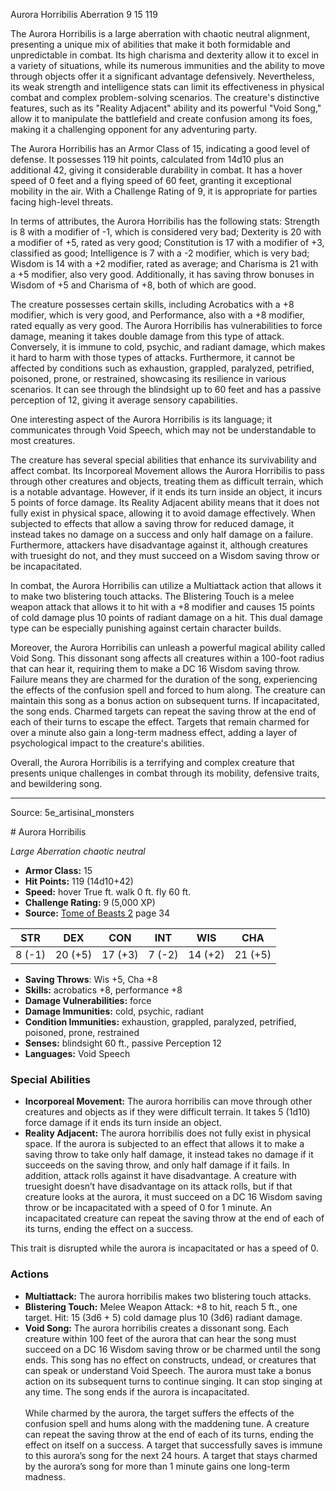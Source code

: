 <MonsterName/>Aurora Horribilis</MonsterName>
<CreatureType/>Aberration</CreatureType>
<CR/>9</CR>
<AC/>15</AC>
<HP/>119</HP>
<summary>The Aurora Horribilis is a large aberration with chaotic neutral alignment, presenting a unique mix of abilities that make it both formidable and unpredictable in combat. Its high charisma and dexterity allow it to excel in a variety of situations, while its numerous immunities and the ability to move through objects offer it a significant advantage defensively. Nevertheless, its weak strength and intelligence stats can limit its effectiveness in physical combat and complex problem-solving scenarios. The creature's distinctive features, such as its "Reality Adjacent" ability and its powerful "Void Song," allow it to manipulate the battlefield and create confusion among its foes, making it a challenging opponent for any adventuring party.</summary>

<detail>

The Aurora Horribilis has an Armor Class of 15, indicating a good level of defense. It possesses 119 hit points, calculated from 14d10 plus an additional 42, giving it considerable durability in combat. It has a hover speed of 0 feet and a flying speed of 60 feet, granting it exceptional mobility in the air. With a Challenge Rating of 9, it is appropriate for parties facing high-level threats. 

In terms of attributes, the Aurora Horribilis has the following stats: Strength is 8 with a modifier of -1, which is considered very bad; Dexterity is 20 with a modifier of +5, rated as very good; Constitution is 17 with a modifier of +3, classified as good; Intelligence is 7 with a -2 modifier, which is very bad; Wisdom is 14 with a +2 modifier, rated as average; and Charisma is 21 with a +5 modifier, also very good. Additionally, it has saving throw bonuses in Wisdom of +5 and Charisma of +8, both of which are good.

The creature possesses certain skills, including Acrobatics with a +8 modifier, which is very good, and Performance, also with a +8 modifier, rated equally as very good. The Aurora Horribilis has vulnerabilities to force damage, meaning it takes double damage from this type of attack. Conversely, it is immune to cold, psychic, and radiant damage, which makes it hard to harm with those types of attacks. Furthermore, it cannot be affected by conditions such as exhaustion, grappled, paralyzed, petrified, poisoned, prone, or restrained, showcasing its resilience in various scenarios. It can see through the blindsight up to 60 feet and has a passive perception of 12, giving it average sensory capabilities.

One interesting aspect of the Aurora Horribilis is its language; it communicates through Void Speech, which may not be understandable to most creatures.

The creature has several special abilities that enhance its survivability and affect combat. Its Incorporeal Movement allows the Aurora Horribilis to pass through other creatures and objects, treating them as difficult terrain, which is a notable advantage. However, if it ends its turn inside an object, it incurs 5 points of force damage. Its Reality Adjacent ability means that it does not fully exist in physical space, allowing it to avoid damage effectively. When subjected to effects that allow a saving throw for reduced damage, it instead takes no damage on a success and only half damage on a failure. Furthermore, attackers have disadvantage against it, although creatures with truesight do not, and they must succeed on a Wisdom saving throw or be incapacitated.

In combat, the Aurora Horribilis can utilize a Multiattack action that allows it to make two blistering touch attacks. The Blistering Touch is a melee weapon attack that allows it to hit with a +8 modifier and causes 15 points of cold damage plus 10 points of radiant damage on a hit. This dual damage type can be especially punishing against certain character builds.

Moreover, the Aurora Horribilis can unleash a powerful magical ability called Void Song. This dissonant song affects all creatures within a 100-foot radius that can hear it, requiring them to make a DC 16 Wisdom saving throw. Failure means they are charmed for the duration of the song, experiencing the effects of the confusion spell and forced to hum along. The creature can maintain this song as a bonus action on subsequent turns. If incapacitated, the song ends. Charmed targets can repeat the saving throw at the end of each of their turns to escape the effect. Targets that remain charmed for over a minute also gain a long-term madness effect, adding a layer of psychological impact to the creature's abilities.

Overall, the Aurora Horribilis is a terrifying and complex creature that presents unique challenges in combat through its mobility, defensive traits, and bewildering song.</detail>



---

Source: 5e_artisinal_monsters

<statblock>
# Aurora Horribilis

*Large* *Aberration* *chaotic neutral*

- **Armor Class:** 15
- **Hit Points:** 119 (14d10+42)
- **Speed:** hover True ft. walk 0 ft. fly 60 ft.
- **Challenge Rating:** 9 (5,000 XP)
- **Source:** [Tome of Beasts 2](https://koboldpress.com/kpstore/product/tome-of-beasts-2-for-5th-edition) page 34

| STR | DEX | CON | INT | WIS | CHA |
| --- | --- | --- | --- | --- | --- |
| 8 (-1) | 20 (+5) | 17 (+3) | 7 (-2) | 14 (+2) | 21 (+5) |

- **Saving Throws**: Wis +5, Cha +8
- **Skills:** acrobatics +8, performance +8
- **Damage Vulnerabilities:** force
- **Damage Immunities:** cold, psychic, radiant
- **Condition Immunities:** exhaustion, grappled, paralyzed, petrified, poisoned, prone, restrained
- **Senses:** blindsight 60 ft., passive Perception 12
- **Languages:** Void Speech

### Special Abilities

- **Incorporeal Movement:** The aurora horribilis can move through other creatures and objects as if they were difficult terrain. It takes 5 (1d10) force damage if it ends its turn inside an object.
- **Reality Adjacent:** The aurora horribilis does not fully exist in physical space. If the aurora is subjected to an effect that allows it to make a saving throw to take only half damage, it instead takes no damage if it succeeds on the saving throw, and only half damage if it fails. In addition, attack rolls against it have disadvantage. A creature with truesight doesn’t have disadvantage on its attack rolls, but if that creature looks at the aurora, it must succeed on a DC 16 Wisdom saving throw or be incapacitated with a speed of 0 for 1 minute. An incapacitated creature can repeat the saving throw at the end of each of its turns, ending the effect on a success.

This trait is disrupted while the aurora is incapacitated or has a speed of 0.

### Actions

- **Multiattack:** The aurora horribilis makes two blistering touch attacks.
- **Blistering Touch:** Melee Weapon Attack: +8 to hit, reach 5 ft., one target. Hit: 15 (3d6 + 5) cold damage plus 10 (3d6) radiant damage.
- **Void Song:** The aurora horribilis creates a dissonant song. Each creature within 100 feet of the aurora that can hear the song must succeed on a DC 16 Wisdom saving throw or be charmed until the song ends. This song has no effect on constructs, undead, or creatures that can speak or understand Void Speech. The aurora must take a bonus action on its subsequent turns to continue singing. It can stop singing at any time. The song ends if the aurora is incapacitated.<br><br>While charmed by the aurora, the target suffers the effects of the confusion spell and hums along with the maddening tune. A creature can repeat the saving throw at the end of each of its turns, ending the effect on itself on a success. A target that successfully saves is immune to this aurora’s song for the next 24 hours. A target that stays charmed by the aurora’s song for more than 1 minute gains one long-term madness.


</statblock>


